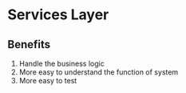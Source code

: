 # Services Layer
## Benefits
1. Handle the business logic
2. More easy to understand the function of system
3. More easy to test